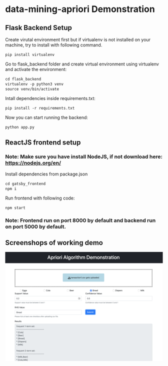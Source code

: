# data-mining-apriori Demonstration

## Flask Backend Setup 
Create virutal environment first but if virtualenv is not installed on your machine, try to install with following command.
```
pip install virtualenv
```
Go to flask_backend folder and create virtual environment using virtualenv and activate the environment:
```
cd flask_backend
virtualenv -p python3 venv
source venv/bin/activate
```
Intall dependencies inside requirements.txt:
```
pip install -r requirements.txt
```

Now you can start running the backend:
```
python app.py
```

## ReactJS frontend setup

### Note: Make sure you have install NodeJS, if not download here: https://nodejs.org/en/

Install dependencies from package.json
```
cd gatsby_frontend
npm i
```

Run frontend with following code:
```
npm start
```

### Note: Frontend run on port 8000 by default and backend run on port 5000 by default.


## Screenshops of working demo
![](./demo_pics/gatsby-frontend.png)
